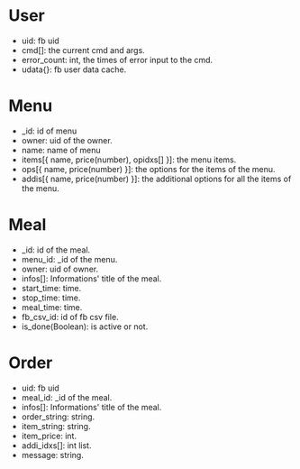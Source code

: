 # User

* uid: fb uid
* cmd[]: the current cmd and args.
* error_count: int, the times of error input to the cmd.
* udata{}: fb user data cache.

# Menu

* _id: id of menu
* owner: uid of the owner.
* name: name of menu
* items[{ name, price(number), opidxs[] }]: the menu items.
* ops[{ name, price(number) }]: the options for the items of the menu.
* addis[{ name, price(number) }]: the additional options for all the items of the menu.

# Meal

* _id: id of the meal.
* menu_id: _id of the menu.
* owner: uid of owner.
* infos[]: Informations' title of the meal.
* start_time: time.
* stop_time: time.
* meal_time: time.
* fb_csv_id: id of fb csv file.
* is_done(Boolean): is active or not.

# Order

* uid: fb uid
* meal_id: _id of the meal.
* infos[]: Informations' title of the meal.
* order_string: string.
* item_string: string.
* item_price: int.
* addi_idxs[]: int list.
* message: string.
